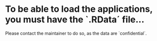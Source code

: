# To be able to load the applications, you must have the `.RData´ file...

Please contact the maintainer to do so, as the data are `confidential´.
